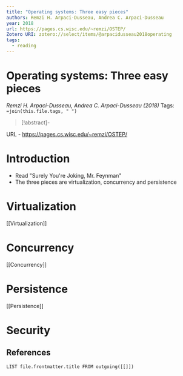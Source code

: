 ```yaml
---
title: "Operating systems: Three easy pieces"
authors: Remzi H. Arpaci-Dusseau, Andrea C. Arpaci-Dusseau
year: 2018
url: https://pages.cs.wisc.edu/~remzi/OSTEP/
Zotero URI: zotero://select/items/@arpacidusseau2018operating
tags:
  - reading
---
```


# Operating systems: Three easy pieces  
_Remzi H. Arpaci-Dusseau, Andrea C. Arpaci-Dusseau (2018)_
Tags: `=join(this.file.tags, " ")`

> [!abstract]-
> 

URL - https://pages.cs.wisc.edu/~remzi/OSTEP/

# Introduction

- Read "Surely You're Joking, Mr. Feynman"
- The three pieces are virtualization, concurrency and persistence
# Virtualization
[[Virtualization]]
# Concurrency
[[Concurrency]]
# Persistence
[[Persistence]]
# Security

## References

```dataview
LIST file.frontmatter.title FROM outgoing([[]])
```